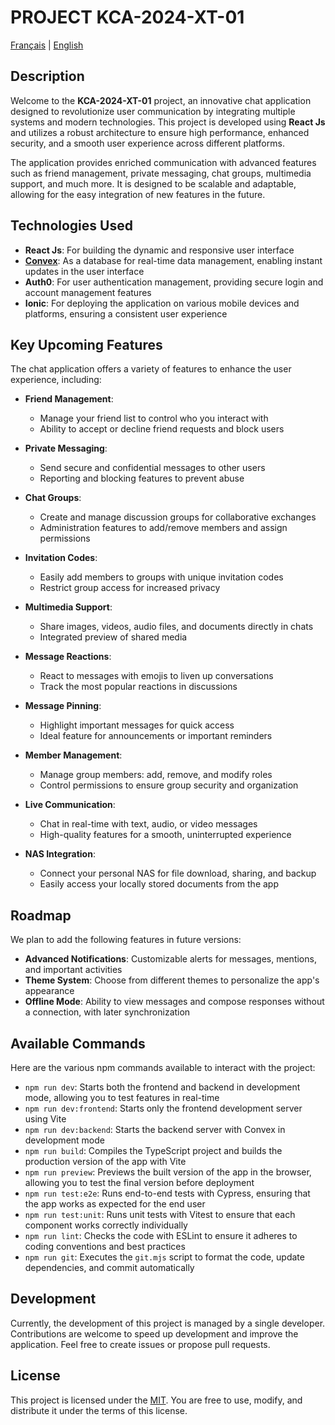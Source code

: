 # PROJECT KCA-2024-XT-01

[Français](docs/fr/README.md) | [English](docs/en/README.md)

## Description

Welcome to the **KCA-2024-XT-01** project, an innovative chat application designed to revolutionize user communication by integrating multiple systems and modern technologies. This project is developed using **React Js** and utilizes a robust architecture to ensure high performance, enhanced security, and a smooth user experience across different platforms.

The application provides enriched communication with advanced features such as friend management, private messaging, chat groups, multimedia support, and much more. It is designed to be scalable and adaptable, allowing for the easy integration of new features in the future.

## Technologies Used

-   **React Js**: For building the dynamic and responsive user interface
-   [**Convex**](docs/en/convex/README.md): As a database for real-time data management, enabling instant updates in the user interface
-   **Auth0**: For user authentication management, providing secure login and account management features
-   **Ionic**: For deploying the application on various mobile devices and platforms, ensuring a consistent user experience

## Key Upcoming Features

The chat application offers a variety of features to enhance the user experience, including:

-   **Friend Management**:

    -   Manage your friend list to control who you interact with
    -   Ability to accept or decline friend requests and block users

-   **Private Messaging**:

    -   Send secure and confidential messages to other users
    -   Reporting and blocking features to prevent abuse

-   **Chat Groups**:

    -   Create and manage discussion groups for collaborative exchanges
    -   Administration features to add/remove members and assign permissions

-   **Invitation Codes**:

    -   Easily add members to groups with unique invitation codes
    -   Restrict group access for increased privacy

-   **Multimedia Support**:

    -   Share images, videos, audio files, and documents directly in chats
    -   Integrated preview of shared media

-   **Message Reactions**:

    -   React to messages with emojis to liven up conversations
    -   Track the most popular reactions in discussions

-   **Message Pinning**:

    -   Highlight important messages for quick access
    -   Ideal feature for announcements or important reminders

-   **Member Management**:

    -   Manage group members: add, remove, and modify roles
    -   Control permissions to ensure group security and organization

-   **Live Communication**:

    -   Chat in real-time with text, audio, or video messages
    -   High-quality features for a smooth, uninterrupted experience

-   **NAS Integration**:
    -   Connect your personal NAS for file download, sharing, and backup
    -   Easily access your locally stored documents from the app

## Roadmap

We plan to add the following features in future versions:

-   **Advanced Notifications**: Customizable alerts for messages, mentions, and important activities
-   **Theme System**: Choose from different themes to personalize the app's appearance
-   **Offline Mode**: Ability to view messages and compose responses without a connection, with later synchronization

## Available Commands

Here are the various npm commands available to interact with the project:

-   `npm run dev`: Starts both the frontend and backend in development mode, allowing you to test features in real-time
-   `npm run dev:frontend`: Starts only the frontend development server using Vite
-   `npm run dev:backend`: Starts the backend server with Convex in development mode
-   `npm run build`: Compiles the TypeScript project and builds the production version of the app with Vite
-   `npm run preview`: Previews the built version of the app in the browser, allowing you to test the final version before deployment
-   `npm run test:e2e`: Runs end-to-end tests with Cypress, ensuring that the app works as expected for the end user
-   `npm run test:unit`: Runs unit tests with Vitest to ensure that each component works correctly individually
-   `npm run lint`: Checks the code with ESLint to ensure it adheres to coding conventions and best practices
-   `npm run git`: Executes the `git.mjs` script to format the code, update dependencies, and commit automatically

## Development

Currently, the development of this project is managed by a single developer. Contributions are welcome to speed up development and improve the application. Feel free to create issues or propose pull requests.

## License

This project is licensed under the [MIT](LICENSE). You are free to use, modify, and distribute it under the terms of this license.
